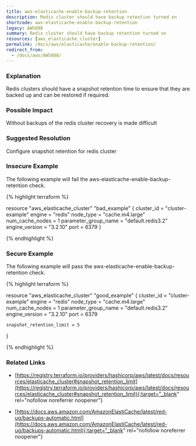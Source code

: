 ```yaml
---
title: aws-elasticache-enable-backup-retention
description: Redis cluster should have backup retention turned on
shortcode: aws-elasticache-enable-backup-retention
legacy: AWS088
summary: Redis cluster should have backup retention turned on 
resources: [aws_elasticache_cluster] 
permalink: /docs/aws/elasticache/enable-backup-retention/
redirect_from: 
  - /docs/aws/AWS088/
---
```


### Explanation


Redis clusters should have a snapshot retention time to ensure that they are backed up and can be restored if required.


### Possible Impact
Without backups of the redis cluster recovery is made difficult

### Suggested Resolution
Configure snapshot retention for redis cluster


### Insecure Example

The following example will fail the aws-elasticache-enable-backup-retention check.

{% highlight terraform %}

resource "aws_elasticache_cluster" "bad_example" {
	cluster_id           = "cluster-example"
	engine               = "redis"
	node_type            = "cache.m4.large"
	num_cache_nodes      = 1
	parameter_group_name = "default.redis3.2"
	engine_version       = "3.2.10"
	port                 = 6379
}

{% endhighlight %}



### Secure Example

The following example will pass the aws-elasticache-enable-backup-retention check.

{% highlight terraform %}

resource "aws_elasticache_cluster" "good_example" {
	cluster_id           = "cluster-example"
	engine               = "redis"
	node_type            = "cache.m4.large"
	num_cache_nodes      = 1
	parameter_group_name = "default.redis3.2"
	engine_version       = "3.2.10"
	port                 = 6379

	snapshot_retention_limit = 5
}

{% endhighlight %}



### Related Links


- [https://registry.terraform.io/providers/hashicorp/aws/latest/docs/resources/elasticache_cluster#snapshot_retention_limit](https://registry.terraform.io/providers/hashicorp/aws/latest/docs/resources/elasticache_cluster#snapshot_retention_limit){:target="_blank" rel="nofollow noreferrer noopener"}

- [https://docs.aws.amazon.com/AmazonElastiCache/latest/red-ug/backups-automatic.html](https://docs.aws.amazon.com/AmazonElastiCache/latest/red-ug/backups-automatic.html){:target="_blank" rel="nofollow noreferrer noopener"}


